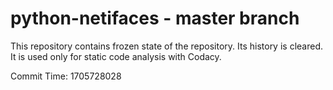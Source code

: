 # python-netifaces - master branch

This repository contains frozen state of the repository.
Its history is cleared. It is used only for static code
analysis with Codacy.

Commit Time: 1705728028